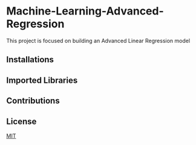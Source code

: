 # Machine-Learning-Advanced-Regression
This project is focused on building an Advanced Linear Regression model


## Installations


## Imported Libraries


## Contributions


## License
[MIT](https://choosealicense.com/licenses/mit/)
